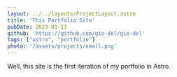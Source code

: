 ```yaml
---
layout: ../../layouts/ProjectLayout.astro
title: 'This Portfolio Site'
pubDate: 2023-01-13
github: 'https://github.com/gio-del/gio-del'
tags: ["astro", "portfolio"]
photo: '/assets/projects/emall.png'
---
```

Well, this site is the first iteration of my portfolio in Astro.
